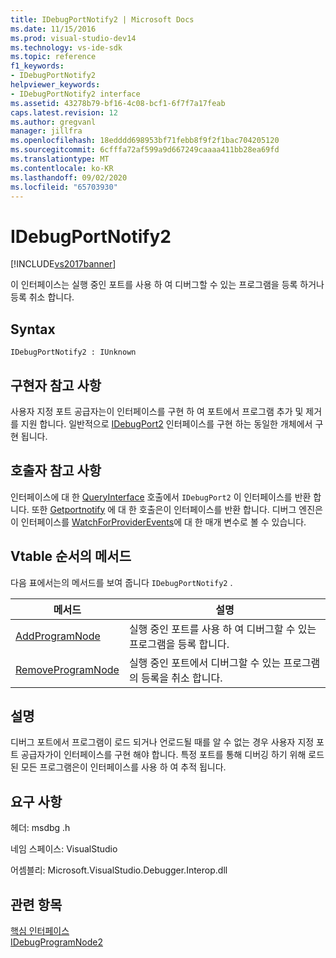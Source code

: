 ```yaml
---
title: IDebugPortNotify2 | Microsoft Docs
ms.date: 11/15/2016
ms.prod: visual-studio-dev14
ms.technology: vs-ide-sdk
ms.topic: reference
f1_keywords:
- IDebugPortNotify2
helpviewer_keywords:
- IDebugPortNotify2 interface
ms.assetid: 43278b79-bf16-4c08-bcf1-6f7f7a17feab
caps.latest.revision: 12
ms.author: gregvanl
manager: jillfra
ms.openlocfilehash: 18edddd698953bf71febb8f9f2f1bac704205120
ms.sourcegitcommit: 6cfffa72af599a9d667249caaaa411bb28ea69fd
ms.translationtype: MT
ms.contentlocale: ko-KR
ms.lasthandoff: 09/02/2020
ms.locfileid: "65703930"
---
```

# <a name="idebugportnotify2"></a>IDebugPortNotify2
[!INCLUDE[vs2017banner](../../../includes/vs2017banner.md)]

이 인터페이스는 실행 중인 포트를 사용 하 여 디버그할 수 있는 프로그램을 등록 하거나 등록 취소 합니다.  
  
## <a name="syntax"></a>Syntax  
  
```  
IDebugPortNotify2 : IUnknown  
```  
  
## <a name="notes-for-implementers"></a>구현자 참고 사항  
 사용자 지정 포트 공급자는이 인터페이스를 구현 하 여 포트에서 프로그램 추가 및 제거를 지원 합니다. 일반적으로 [IDebugPort2](../../../extensibility/debugger/reference/idebugport2.md) 인터페이스를 구현 하는 동일한 개체에서 구현 됩니다.  
  
## <a name="notes-for-callers"></a>호출자 참고 사항  
 인터페이스에 대 한 [QueryInterface](https://msdn.microsoft.com/library/62fce95e-aafa-4187-b50b-e6611b74c3b3) 호출에서 `IDebugPort2` 이 인터페이스를 반환 합니다. 또한 [Getportnotify](../../../extensibility/debugger/reference/idebugdefaultport2-getportnotify.md) 에 대 한 호출은이 인터페이스를 반환 합니다. 디버그 엔진은이 인터페이스를 [WatchForProviderEvents](../../../extensibility/debugger/reference/idebugprogramprovider2-watchforproviderevents.md)에 대 한 매개 변수로 볼 수 있습니다.  
  
## <a name="methods-in-vtable-order"></a>Vtable 순서의 메서드  
 다음 표에서는의 메서드를 보여 줍니다 `IDebugPortNotify2` .  
  
|메서드|설명|  
|------------|-----------------|  
|[AddProgramNode](../../../extensibility/debugger/reference/idebugportnotify2-addprogramnode.md)|실행 중인 포트를 사용 하 여 디버그할 수 있는 프로그램을 등록 합니다.|  
|[RemoveProgramNode](../../../extensibility/debugger/reference/idebugportnotify2-removeprogramnode.md)|실행 중인 포트에서 디버그할 수 있는 프로그램의 등록을 취소 합니다.|  
  
## <a name="remarks"></a>설명  
 디버그 포트에서 프로그램이 로드 되거나 언로드될 때를 알 수 없는 경우 사용자 지정 포트 공급자가이 인터페이스를 구현 해야 합니다. 특정 포트를 통해 디버깅 하기 위해 로드 된 모든 프로그램은이 인터페이스를 사용 하 여 추적 됩니다.  
  
## <a name="requirements"></a>요구 사항  
 헤더: msdbg .h  
  
 네임 스페이스: VisualStudio  
  
 어셈블리: Microsoft.VisualStudio.Debugger.Interop.dll  
  
## <a name="see-also"></a>관련 항목  
 [핵심 인터페이스](../../../extensibility/debugger/reference/core-interfaces.md)   
 [IDebugProgramNode2](../../../extensibility/debugger/reference/idebugprogramnode2.md)
